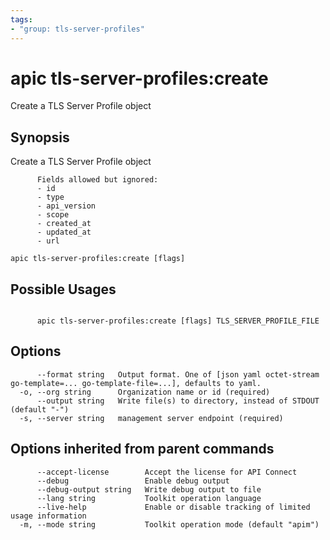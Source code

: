 ```yaml
---
tags:
- "group: tls-server-profiles"
---
```

# apic tls-server-profiles:create

Create a TLS Server Profile object

## Synopsis

Create a TLS Server Profile object
          
          Fields allowed but ignored:
          - id
          - type
          - api_version
          - scope
          - created_at
          - updated_at
          - url

```
apic tls-server-profiles:create [flags]
```

## Possible Usages

```

      apic tls-server-profiles:create [flags] TLS_SERVER_PROFILE_FILE

```

## Options

```
      --format string   Output format. One of [json yaml octet-stream go-template=... go-template-file=...], defaults to yaml.
  -o, --org string      Organization name or id (required)
      --output string   Write file(s) to directory, instead of STDOUT (default "-")
  -s, --server string   management server endpoint (required)
```

## Options inherited from parent commands

```
      --accept-license        Accept the license for API Connect
      --debug                 Enable debug output
      --debug-output string   Write debug output to file
      --lang string           Toolkit operation language
      --live-help             Enable or disable tracking of limited usage information
  -m, --mode string           Toolkit operation mode (default "apim")
```
